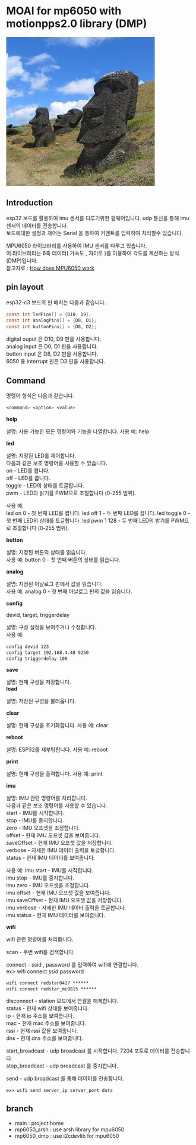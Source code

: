 # MOAI for mp6050 with motionpps2.0 library (DMP)

<img src="Moai.jpg"
width="400" height="400">
>


## Introduction

esp32 보드를 활용하여 imu 센서를 다루기위한 펌웨어입니다. udp 통신을 통해 imu 센서의 데이터를 전송합니다.  
보드에대한 설정과 제어는 Serial 을 통하여 커멘트를 입력하여 처리할수 있습니다.   

MPU6050 라이브러리를 사용하여 IMU 센서를 다루고 있습니다.  
이 라이브러리는 6축 데이터( 가속도 , 자이로 )를 이용하여 각도를 계산하는 방식(DMP)입니다.   
참고자료 : 
[How does MPU6050 work](https://github.com/ElectronicCats/mpu6050/wiki/1.-How-does-MPU6050-work%3F)



## pin layout

esp32-c3 보드의 핀 배치는 다음과 같습니다.  
```c
const int ledPins[] = {D10, D9};
const int analogPins[] = {D0, D1};
const int buttonPins[] = {D8, D2};
```
digital ouput 은 D10, D9 핀을 사용합니다.  
analog input 은 D0, D1 핀을 사용합니다.  
button input 은 D8, D2 핀을 사용합니다.  
6050 용 interrupt 핀은 D3 핀을 사용합니다.  


## Command

명령어 형식은 다음과 같습니다.  
```css
<command> <option> <value>
```

**help**

설명: 사용 가능한 모든 명령어와 기능을 나열합니다.
사용 예: help

**led**

설명: 지정된 LED를 제어합니다.  
다음과 같은 보조 명령어를 사용할 수 있습니다.  
on - LED를 켭니다.  
off - LED를 끕니다.  
toggle - LED의 상태를 토글합니다.  
pwm - LED의 밝기를 PWM으로 조절합니다 (0-255 범위).  

사용 예:  
led on 0 - 첫 번째 LED를 켭니다.
led off 1 - 두 번째 LED를 끕니다.
led toggle 0 - 첫 번째 LED의 상태를 토글합니다.
led pwm 1 128 - 두 번째 LED의 밝기를 PWM으로 조절합니다 (0-255 범위).

**button**

설명: 지정된 버튼의 상태를 읽습니다.  
사용 예: button 0 - 첫 번째 버튼의 상태를 읽습니다.

**analog**

설명: 지정된 아날로그 핀에서 값을 읽습니다.  
사용 예: analog 0 - 첫 번째 아날로그 핀의 값을 읽습니다.

**config**

devid, target, triggerdelay  

설명: 구성 설정을 보여주거나 수정합니다.  
사용 예: 

```shell
config devid 123  
config target 192.168.4.48 9250  
config triggerdelay 100
```


**save**

설명: 현재 구성을 저장합니다.   
**load**

설명: 저장된 구성을 불러옵니다.  

**clear**

설명: 현재 구성을 초기화합니다.
사용 예: clear

**reboot**

설명: ESP32를 재부팅합니다.
사용 예: reboot

**print**

설명: 현재 구성을 출력합니다.
사용 예: print

**imu**

설명: IMU 관련 명령어를 처리합니다.  
다음과 같은 보조 명령어를 사용할 수 있습니다.  
start - IMU를 시작합니다.  
stop - IMU를 중지합니다.  
zero - IMU 오프셋을 조정합니다.  
offset - 현재 IMU 오프셋 값을 보여줍니다.  
saveOffset - 현재 IMU 오프셋 값을 저장합니다.  
verbose - 자세한 IMU 데이터 출력을 토글합니다.  
status - 현재 IMU 데이터를 보여줍니다.  

사용 예:
imu start - IMU를 시작합니다.  
imu stop - IMU를 중지합니다.  
imu zero - IMU 오프셋을 조정합니다.  
imu offset - 현재 IMU 오프셋 값을 보여줍니다.  
imu saveOffset - 현재 IMU 오프셋 값을 저장합니다.  
imu verbose - 자세한 IMU 데이터 출력을 토글합니다.  
imu status - 현재 IMU 데이터를 보여줍니다.  

**wifi**

wifi 관련 명령어를 처리합니다.  

scan - 주변 wifi를 검색합니다.  

connect - ssid , password 를 입력하여 wifi에 연결합니다.  
ex> wifi connect ssid password 

```shell
wifi connect redstar0427 ******
wifi connect redstar_mc0815 ******
```

disconnect - station 모드에서 연결을 해제합니다.  
status - 현재 wifi 상태를 보여줍니다.  
ip - 현재 ip 주소를 보여줍니다.  
mac - 현재 mac 주소를 보여줍니다.  
rssi - 현재 rssi 값을 보여줍니다.  
dns - 현재 dns 주소를 보여줍니다.  

start_broadcast - udp broadcast 를 시작합니다. 7204 포트로 데이터를 전송합니다.    
stop_broadcast - udp broadcast 를 중지합니다.  

send - udp broadcast 를 통해 데이터를 전송합니다.  

```shell
ex> wifi send server_ip server_port data

```



## branch

- main : project home  
- mp6050_arsh : use arsh library for mpu6050  
- mp6050_dmp : use i2cdevlib for mpu6050  

